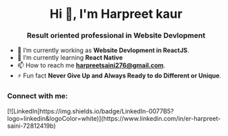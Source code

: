 <h1 align="center">Hi 👋, I'm Harpreet kaur</h1>
<h3 align="center">Result oriented professional in Website Devlopment</h3>

- 🔭 I’m currently working as **Website Devlopment in ReactJS**.
- 🌱 I’m currently learning **React Native**
- 📫 How to reach me **harpreetsaini276@gmail.com**.
- ⚡ Fun fact **Never Give Up and Always Ready to do Different or Unique**.

<h3 align="left">Connect with me:</h3>
[![LinkedIn]https://img.shields.io/badge/LinkedIn-0077B5?logo=linkedin&logoColor=white)](https://www.linkedin.com/in/er-harpreet-saini-72812419b)
